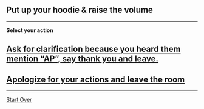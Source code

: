 ## Put up your hoodie & raise the volume

--- 

**Select your action**
## [Ask for clarification because you heard them mention “AP”, say thank you and leave.](https://www.incimages.com/uploaded_files/image/970x450/getty_469566889_105923.jpg)
## [Apologize for your actions and leave the room](https://www.wikihow.com/images/thumb/9/96/Unhappy-Guy-Talks-About-Feelings.png/728px-Unhappy-Guy-Talks-About-Feelings.png)

---
[Start Over](../home.md)